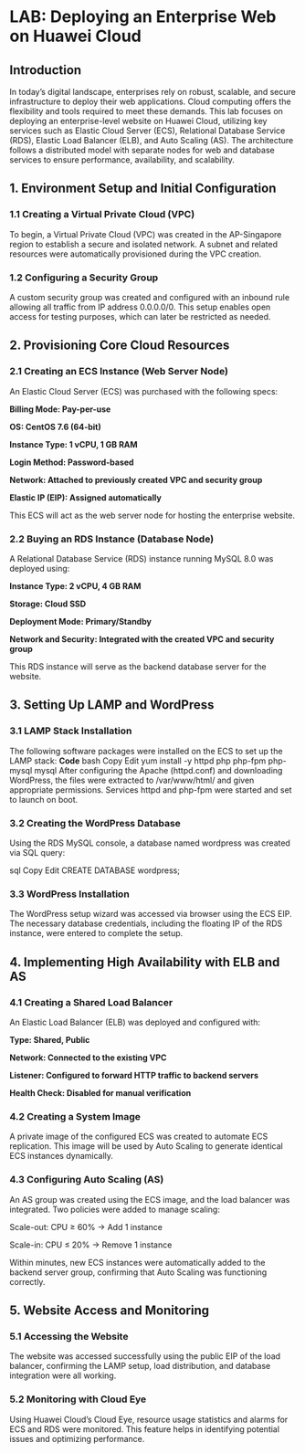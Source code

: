 # LAB: Deploying an Enterprise Web on Huawei Cloud
## Introduction
In today’s digital landscape, enterprises rely on robust, scalable, and secure infrastructure to deploy their web applications. Cloud computing offers the flexibility and tools required to meet these demands. This lab focuses on deploying an enterprise-level website on Huawei Cloud, utilizing key services such as Elastic Cloud Server (ECS), Relational Database Service (RDS), Elastic Load Balancer (ELB), and Auto Scaling (AS). The architecture follows a distributed model with separate nodes for web and database services to ensure performance, availability, and scalability.

## 1. Environment Setup and Initial Configuration

### 1.1 Creating a Virtual Private Cloud (VPC)
To begin, a Virtual Private Cloud (VPC) was created in the AP-Singapore region to establish a secure and isolated network. A subnet and related resources were automatically provisioned during the VPC creation.

### 1.2 Configuring a Security Group
A custom security group was created and configured with an inbound rule allowing all traffic from IP address 0.0.0.0/0. This setup enables open access for testing purposes, which can later be restricted as needed.

## 2. Provisioning Core Cloud Resources
   
### 2.1 Creating an ECS Instance (Web Server Node)
An Elastic Cloud Server (ECS) was purchased with the following specs:

**Billing Mode: Pay-per-use**

**OS: CentOS 7.6 (64-bit)**

**Instance Type: 1 vCPU, 1 GB RAM**

**Login Method: Password-based**

**Network: Attached to previously created VPC and security group**

**Elastic IP (EIP): Assigned automatically**

This ECS will act as the web server node for hosting the enterprise website.

### 2.2 Buying an RDS Instance (Database Node)
A Relational Database Service (RDS) instance running MySQL 8.0 was deployed using:

**Instance Type: 2 vCPU, 4 GB RAM**

**Storage: Cloud SSD**

**Deployment Mode: Primary/Standby**

**Network and Security: Integrated with the created VPC and security group**

This RDS instance will serve as the backend database server for the website.

## 3. Setting Up LAMP and WordPress
   
### 3.1 LAMP Stack Installation
The following software packages were installed on the ECS to set up the LAMP stack:
**Code**
bash
Copy
Edit
yum install -y httpd php php-fpm php-mysql mysql
After configuring the Apache (httpd.conf) and downloading WordPress, the files were extracted to /var/www/html/ and given appropriate permissions. Services httpd and php-fpm were started and set to launch on boot.

### 3.2 Creating the WordPress Database
Using the RDS MySQL console, a database named wordpress was created via SQL query:

sql
Copy
Edit
CREATE DATABASE wordpress;

### 3.3 WordPress Installation
The WordPress setup wizard was accessed via browser using the ECS EIP. The necessary database credentials, including the floating IP of the RDS instance, were entered to complete the setup.

## 4. Implementing High Availability with ELB and AS
   
### 4.1 Creating a Shared Load Balancer
An Elastic Load Balancer (ELB) was deployed and configured with:

**Type: Shared, Public**

**Network: Connected to the existing VPC**

**Listener: Configured to forward HTTP traffic to backend servers**

**Health Check: Disabled for manual verification**

### 4.2 Creating a System Image
A private image of the configured ECS was created to automate ECS replication. This image will be used by Auto Scaling to generate identical ECS instances dynamically.

### 4.3 Configuring Auto Scaling (AS)
An AS group was created using the ECS image, and the load balancer was integrated. Two policies were added to manage scaling:

Scale-out: CPU ≥ 60% → Add 1 instance

Scale-in: CPU ≤ 20% → Remove 1 instance

Within minutes, new ECS instances were automatically added to the backend server group, confirming that Auto Scaling was functioning correctly.

## 5. Website Access and Monitoring
### 5.1 Accessing the Website
The website was accessed successfully using the public EIP of the load balancer, confirming the LAMP setup, load distribution, and database integration were all working.

### 5.2 Monitoring with Cloud Eye
Using Huawei Cloud’s Cloud Eye, resource usage statistics and alarms for ECS and RDS were monitored. This feature helps in identifying potential issues and optimizing performance.

